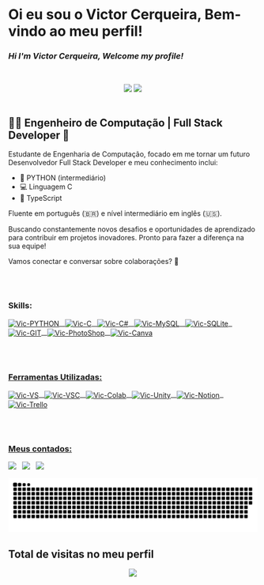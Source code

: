# Oi eu sou o Victor Cerqueira, Bem-vindo ao meu perfil!
### *Hi I'm Victor Cerqueira, Welcome my profile!*
&nbsp;
<div align="center">
<img height="180em" src="https://github-readme-stats.vercel.app/api?username=brenaki&show_icons=true&theme=react&include_all_commits=true&count_private=true"/>
<img height="180em" src="https://github-readme-stats.vercel.app/api/top-langs/?username=brenaki&layout=compact&langs_count=7&theme=react"/>
</div>
&nbsp;&nbsp;
 <div>
<h2>👨‍💻 Engenheiro de Computação | Full Stack Developer 🚀</h2>

<p>Estudante de Engenharia de Computação, focado em me tornar um futuro Desenvolvedor Full Stack Developer e meu conhecimento inclui:</p>

<ul>
  <li>🐍 PYTHON (intermediário)</li>
  <li>💻 Linguagem C</li>
  <li>🚀 TypeScript</li>
</ul>

<p>Fluente em português (🇧🇷) e nível intermediário em inglês (🇺🇸).</p>

<p>Buscando constantemente novos desafios e oportunidades de aprendizado para contribuir em projetos inovadores. Pronto para fazer a diferença na sua equipe!</p>

<p>Vamos conectar e conversar sobre colaborações? 👋</p>
</div>
  <br><br>

  ### Skills:
<div style="display: inline_block">
  <a href="https://github.com/brenaki">
  <img align="center" alt="Vic-PYTHON" src="https://img.shields.io/badge/Python-14354C?style=for-the-badge&logo=python&logoColor=white">
  &nbsp;
  <img align="center" alt="Vic-C" src="https://img.shields.io/badge/C-00599C?style=for-the-badge&logo=c&logoColor=white">
  &nbsp;
  <img align="center" alt="Vic-C#" src="https://img.shields.io/badge/C%23-239120?style=for-the-badge&logo=c-sharp&logoColor=white">
  &nbsp;
  <img align="center" alt="Vic-MySQL" src="https://img.shields.io/badge/MySQL-005C84?style=for-the-badge&logo=mysql&logoColor=white">
  &nbsp;
  <img align="center" alt="Vic-SQLite" src="https://img.shields.io/badge/SQLite-07405E?style=for-the-badge&logo=sqlite&logoColor=white">
    &nbsp;
  <img align="center" alt="Vic-GIT" src="https://img.shields.io/badge/GIT-E44C30?style=for-the-badge&logo=git&logoColor=white">
    &nbsp;
  <img align="center" alt="Vic-PhotoShop" src="https://img.shields.io/badge/Adobe%20Photoshop-31A8FF?style=for-the-badge&logo=Adobe%20Photoshop&logoColor=black">
    &nbsp;
  <img align="center" alt="Vic-Canva" src="https://img.shields.io/badge/Canva-%2300C4CC.svg?&style=for-the-badge&logo=Canva&logoColor=white">
</div>
  
  <br><br>
  
  ### Ferramentas Utilizadas: 
  <div style="display: inline_block">
  <img align="center" alt="Vic-VS" src="https://img.shields.io/badge/Visual_Studio-5C2D91?style=for-the-badge&logo=visual%20studio&logoColor=white">
    &nbsp;
  <img align="center" alt="Vic-VSC" src="https://img.shields.io/badge/Visual_Studio_Code-0078D4?style=for-the-badge&logo=visual%20studio%20code&logoColor=white">
    &nbsp;
  <img align="center" alt="Vic-Colab" src="https://img.shields.io/badge/Colab-F9AB00?style=for-the-badge&logo=googlecolab&color=525252">
    &nbsp;
  <img align="center" alt="Vic-Unity" src="https://img.shields.io/badge/Unity-100000?style=for-the-badge&logo=unity&logoColor=white">
    &nbsp;
  <img align="center" alt="Vic-Notion" src="https://img.shields.io/badge/Notion-000000?style=for-the-badge&logo=notion&logoColor=white">
    &nbsp;
  <img align="center" alt="Vic-Trello" src="https://img.shields.io/badge/Trello-0052CC?style=for-the-badge&logo=trello&logoColor=white">
  </div>
  
  <br><br>
  
  ### Meus contados:
<div>
  <a href="https://instagram.com/victor_angelolc" target="_blank"><img src="https://img.shields.io/badge/-Instagram-%23E4405F?style=for-the-badge&logo=instagram&logoColor=white" target="_blank"></a>
  &nbsp;
  <a href = "mailto:victor.legat.cerqueira@gmail.com"><img src="https://img.shields.io/badge/-Gmail-%23333?style=for-the-badge&logo=gmail&logoColor=white" target="_blank"></a>
  &nbsp;
  <a href="https://www.linkedin.com/in/victor-cerqueira-405055223" target="_blank"><img src="https://img.shields.io/badge/-LinkedIn-%230077B5?style=for-the-badge&logo=linkedin&logoColor=white" target="_blank"></a>
 
  ![Snake animation](https://github.com/brenaki/brenaki/blob/output/github-contribution-grid-snake.svg)
 
  ## Total de visitas no meu perfil<br>
 <p align="center"> 
   <img alingn="center" src="https://profile-counter.glitch.me/brenaki/count.svg"/>
 </p>
  
</div>
